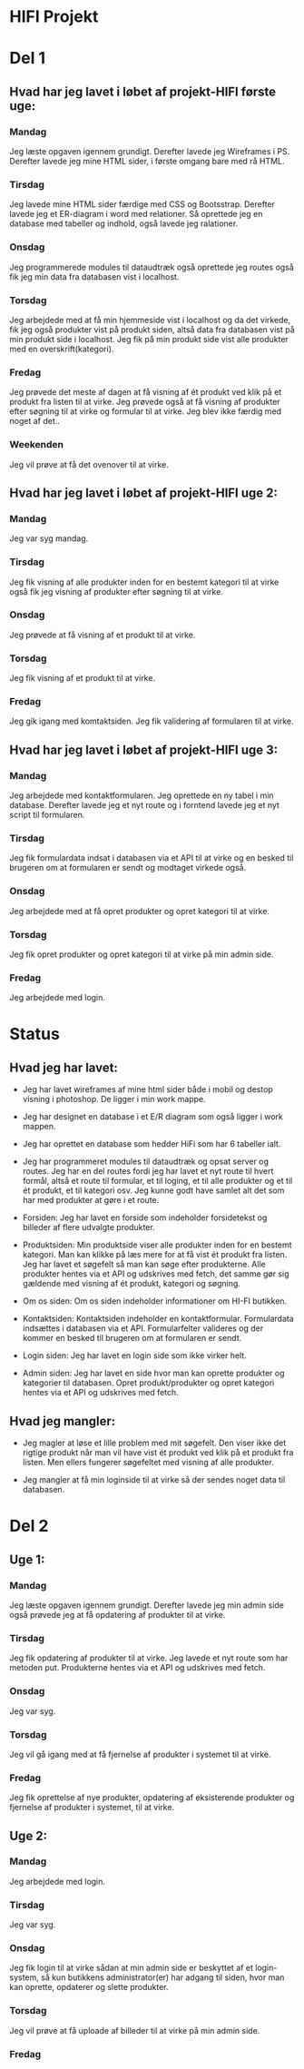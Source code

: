 # HIFI Projekt

# Del 1

## Hvad har jeg lavet i løbet af projekt-HIFI første uge:

### Mandag
Jeg læste opgaven igennem grundigt. Derefter lavede jeg Wireframes i PS. Derefter lavede jeg mine HTML sider, i første omgang bare med rå HTML.

### Tirsdag
Jeg lavede mine HTML sider færdige med CSS og Bootsstrap. Derefter lavede jeg et ER-diagram i word med relationer. Så oprettede jeg en database med tabeller og indhold, også lavede jeg ralationer. 

### Onsdag
Jeg programmerede modules til dataudtræk også oprettede jeg routes også fik jeg min data fra databasen vist i localhost.  

### Torsdag
Jeg arbejdede med at få min hjemmeside vist i localhost og da det virkede, fik jeg også produkter vist på produkt siden, altså data fra databasen vist på min produkt side i localhost. Jeg fik på min produkt side vist alle produkter med en overskrift(kategori). 

### Fredag
Jeg prøvede det meste af dagen at få visning af ét produkt ved klik på et produkt fra listen til at virke. Jeg prøvede også at få visning af produkter efter søgning til at virke og formular til at virke. Jeg blev ikke færdig med noget af det..

### Weekenden
Jeg vil prøve at få det ovenover til at virke. 

## Hvad har jeg lavet i løbet af projekt-HIFI uge 2:

### Mandag 
Jeg var syg mandag.

### Tirsdag
Jeg fik visning af alle produkter inden for en bestemt kategori til at virke også fik jeg visning af produkter efter søgning til at virke.

### Onsdag
Jeg prøvede at få visning af et produkt til at virke. 

### Torsdag
Jeg fik visning af et produkt til at virke. 

### Fredag
Jeg gik igang med komtaktsiden. Jeg fik validering af formularen til at virke.  

## Hvad har jeg lavet i løbet af projekt-HIFI uge 3:

### Mandag 
Jeg arbejdede med kontaktformularen. Jeg oprettede en ny tabel i min database. Derefter lavede jeg et nyt route og i forntend lavede jeg et nyt script til formularen. 


### Tirsdag
Jeg fik formulardata indsat i databasen via et API til at virke og en besked til brugeren om at formularen er sendt og modtaget virkede også.   

### Onsdag
Jeg arbejdede med at få opret produkter og opret kategori til at virke. 

### Torsdag
Jeg fik opret produkter og opret kategori til at virke på min admin side. 

### Fredag
Jeg arbejdede med login.

# Status

## Hvad jeg har lavet:
* Jeg har lavet wireframes af mine html sider både i mobil og destop visning i photoshop. De ligger i min work mappe. 

* Jeg har designet en database i et E/R diagram som også ligger i work mappen. 

* Jeg har oprettet en database som hedder HiFi som har 6 tabeller ialt. 

* Jeg har programmeret modules til dataudtræk og opsat
server og routes. Jeg har en del routes fordi jeg har lavet et nyt route til hvert formål, altså et route til formular, et til loging, et til alle produkter og et til ét produkt, et til kategori osv. Jeg kunne godt have samlet alt det som har med produkter at gøre i et route.   

* Forsiden: 
Jeg har lavet en forside som indeholder forsidetekst og billeder af flere udvalgte produkter.


* Produktsiden:
Min produktside viser alle produkter inden for en bestemt kategori. Man kan klikke på læs mere for at få vist ét produkt fra listen. Jeg har lavet et søgefelt så man kan søge efter produkterne. 
Alle produkter hentes via et API og udskrives med fetch, det samme gør sig gældende med visning af ét produkt, kategori og søgning. 

* Om os siden:
Om os siden indeholder informationer om HI-FI butikken.

* Kontaktsiden: 
Kontaktsiden indeholder en kontaktformular. 
Formulardata indsættes i databasen via et API. 
Formularfelter valideres og der kommer en 
besked til brugeren om at formularen er sendt. 

* Login siden:
Jeg har lavet en login side som ikke virker helt. 

* Admin siden:
Jeg har lavet en side hvor man kan oprette produkter og kategorier til databasen. 
Opret produkt/produkter og opret kategori hentes via et API og udskrives med fetch.  


## Hvad jeg mangler:
* Jeg magler at løse et lille problem med mit søgefelt. Den viser ikke det rigtige produkt når man vil have vist ét produkt ved klik på et produkt fra listen. Men ellers fungerer søgefeltet med visning af alle produkter.

* Jeg mangler at få min loginside til at virke så der sendes noget data til databasen.




# Del 2

## Uge 1:

### Mandag
Jeg læste opgaven igennem grundigt. Derefter lavede jeg min admin side også prøvede jeg at få opdatering af produkter til at virke. 

### Tirsdag
Jeg fik opdatering af produkter til at virke. Jeg lavede et nyt route som har metoden put. Produkterne hentes via et API og udskrives med fetch.  

### Onsdag
Jeg var syg.
  
### Torsdag
Jeg vil gå igang med at få fjernelse af produkter i systemet til at virke. 
 
### Fredag
Jeg fik oprettelse af nye produkter, opdatering af eksisterende produkter og fjernelse af produkter i systemet, til at virke. 

## Uge 2:

### Mandag
Jeg arbejdede med login.  

### Tirsdag
Jeg var syg.

### Onsdag
Jeg fik login til at virke sådan at min admin side er beskyttet af et login-system, så kun butikkens administrator(er) har adgang til siden, hvor man kan oprette, opdaterer og slette produkter.

### Torsdag
Jeg vil prøve at få uploade af billeder til at virke på min admin side. 

### Fredag























